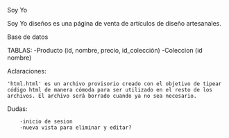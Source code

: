 Soy Yo

Soy Yo diseños es una página de venta de artículos de diseño artesanales.

Base de datos

TABLAS: 
        -Producto (id, nombre, precio, id_colección)
        -Coleccion (id nombre)

Aclaraciones: 

    'html.html' es un archivo provisorio creado con el objetivo de tipear código html de manera cómoda para ser utilizado en el resto de los archivos. El archivo será borrado cuando ya no sea necesario.

Dudas:

        -inicio de sesion
        -nueva vista para eliminar y editar?